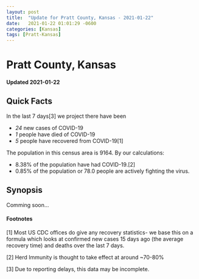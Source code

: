 ```yaml
---
layout: post
title:  "Update for Pratt County, Kansas - 2021-01-22"
date:   2021-01-22 01:01:29 -0600
categories: [Kansas]
tags: [Pratt-Kansas]
---
```


# Pratt County, Kansas
#### Updated 2021-01-22

## Quick Facts

In the last 7 days[3] we project there have been
- *24* new cases of COVID-19
- *1* people have died of COVID-19
- *5* people have recovered from COVID-19[1]

The population in this census area is 9164. By our calculations:
- 8.38% of the population have had COVID-19.[2]
- 0.85% of the population or 78.0 people are actively fighting the virus.

## Synopsis

Comming soon...


#### Footnotes

[1] Most US CDC offices do give any recovery statistics- we base this on a formula which looks at confirmed new cases
15 days ago (the average recovery time) and deaths over the last 7 days.

[2] Herd Immunity is thought to take effect at around ~70-80%

[3] Due to reporting delays, this data may be incomplete.
 
    